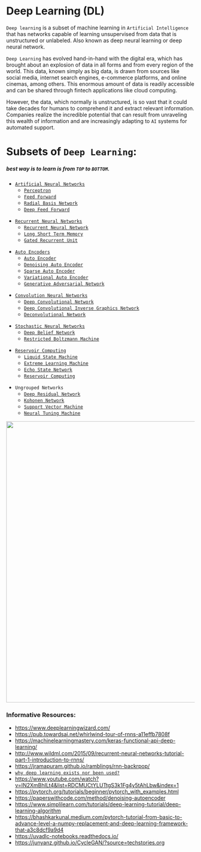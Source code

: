 # Deep Learning (DL)  
`Deep learning` is a subset of machine learning in `Artificial Intelligence` that has networks capable of learning unsupervised from data that is unstructured or unlabeled. Also known as deep neural learning or deep neural network.

`Deep Learning` has evolved hand-in-hand with the digital era, which has brought about an explosion of data in all forms and from every region of the world. This data, known simply as big data, is drawn from sources like social media, internet search engines, e-commerce platforms, and online cinemas, among others. This enormous amount of data is readily accessible and can be shared through fintech applications like cloud computing.

However, the data, which normally is unstructured, is so vast that it could take decades for humans to comprehend it and extract relevant information. Companies realize the incredible potential that can result from unraveling this wealth of information and are increasingly adapting to `AI` systems for automated support.

# Subsets of `Deep Learning`:
##### best way is to learn is from `TOP` to `BOTTOM`.  
+ [`Artificial Neural Networks`](./artificial_neural_networks/README.md)  
  + [`Perceptron`](./artificial_neural_networks/perceptron/README.md)  
  + [`Feed Forward`](./artificial_neural_networks/feed_forward/README.md)  
  + [`Radial Basis Network`](./artificial_neural_networks/radial_basis_network/README.md)  
  + [`Deep Feed Forward`](./artificial_neural_networks/deep_feed_forward/README.md)

- [`Recurrent Neural Networks`](./recurrent_neural_networks/README.md)  
  - [`Recurrent Neural Network`](./recurrent_neural_networks/recurrent_neural_network/README.md)
  - [`Long Short Term Memory`](./recurrent_neural_networks/long_short_term_memory/README.md)
  - [`Gated Recurrent Unit`](./recurrent_neural_networks/gated_recurrent_unit/README.md)

+ [`Auto Encoders`](./auto_encoders/README.md)  
  + [`Auto Encoder`](./autoencoders/autoencoder/README.md)
  + [`Denoising Auto Encoder`](./autoencoders/denoising_autoencoder/README.md)
  + [`Sparse Auto Encoder`](./autoencoders/sparse_autoencoder/README.md)
  + [`Variational Auto Encoder`](./autoencoders/variational_autoencoder/README.md)
  + [`Generative Adversarial Network`](./autoencoders/generative_adversarial_network/README.md)

- [`Convolution Neural Networks`](./convolution_neural_networks/README.md)  
  - [`Deep Convolutional Network`](./convolution_neural_networks/deep_vonvolutional_network/README.md)  
  - [`Deep Convolutional Inverse Graphics Network`](./convolution_neural_networks/deep_convolutional_inverse_graphics_network/README.md)  
  - [`Deconvolutional Network`](./convolution_neural_networks/deconvolutional_network/README.md)  
  
+ [`Stochastic Neural Networks`](./stochastic_neural_networks/README.md)
  + [`Deep Belief Network`](./stochastic_neural_networks/deep_belief_network/README.md)
  + [`Restricted Boltzmann Machine`](./stochastic_neural_networks/restricted_boltzmann_machine/README.md)

- [`Reservoir Computing`](./Reservoir_Computing/README.md)
  - [`Liquid State Machine`](./Reservoir_Computing/Liquid_State_Machine/README.md)
  - [`Extreme Learning Machine`](./Reservoir_Computing/Extreme_Learning_Machine/README.md)
  - [`Echo State Network`](./Reservoir_Computing/Echo_State_Network/README.md)
  - [`Reservoir Computing`](./Reservoir_Computing/README.md)
+ `Ungrouped Networks`
  - [`Deep Residual Network`](./Ungrouped_Networks/Deep_Residual_Network/README.md)  
  - [`Kohonen Network`](./Ungrouped_Networks/Kohonen_Network/README.md)  
  - [`Support Vector Machine`](./Ungrouped_Networks/Support_Vector_Machine/README.md)  
  - [`Neural Tuning Machine`](./Ungrouped_Networks/Neural_Tuning_Machine/README.md)  

<p align="center">
  <img src="https://miro.medium.com/max/1000/1*cuTSPlTq0a_327iTPJyD-Q.png" width="750px">
</p>

### Informative Resources:
+ https://www.deeplearningwizard.com/
+ https://pub.towardsai.net/whirlwind-tour-of-rnns-a11effb7808f
+ https://machinelearningmastery.com/keras-functional-api-deep-learning/
+ http://www.wildml.com/2015/09/recurrent-neural-networks-tutorial-part-1-introduction-to-rnns/
+ https://jramapuram.github.io/ramblings/rnn-backrpop/
+ [`why deep learning exists nor been used?`](https://www.investopedia.com/terms/d/deep-learning.asp#:~:text=Deep%20learning%20is%20a%20subset,learning%20or%20deep%20neural%20network.)
+ https://www.youtube.com/watch?v=IN2XmBhILt4&list=RDCMUCtYLUTtgS3k1Fg4y5tAhLbw&index=1
+ https://pytorch.org/tutorials/beginner/pytorch_with_examples.html
+ https://paperswithcode.com/method/denoising-autoencoder
+ https://www.simplilearn.com/tutorials/deep-learning-tutorial/deep-learning-algorithm
+ https://bhashkarkunal.medium.com/pytorch-tutorial-from-basic-to-advance-level-a-numpy-replacement-and-deep-learning-framework-that-a3c8dcf9a9d4
+ https://uvadlc-notebooks.readthedocs.io/
+ https://junyanz.github.io/CycleGAN/?source=techstories.org